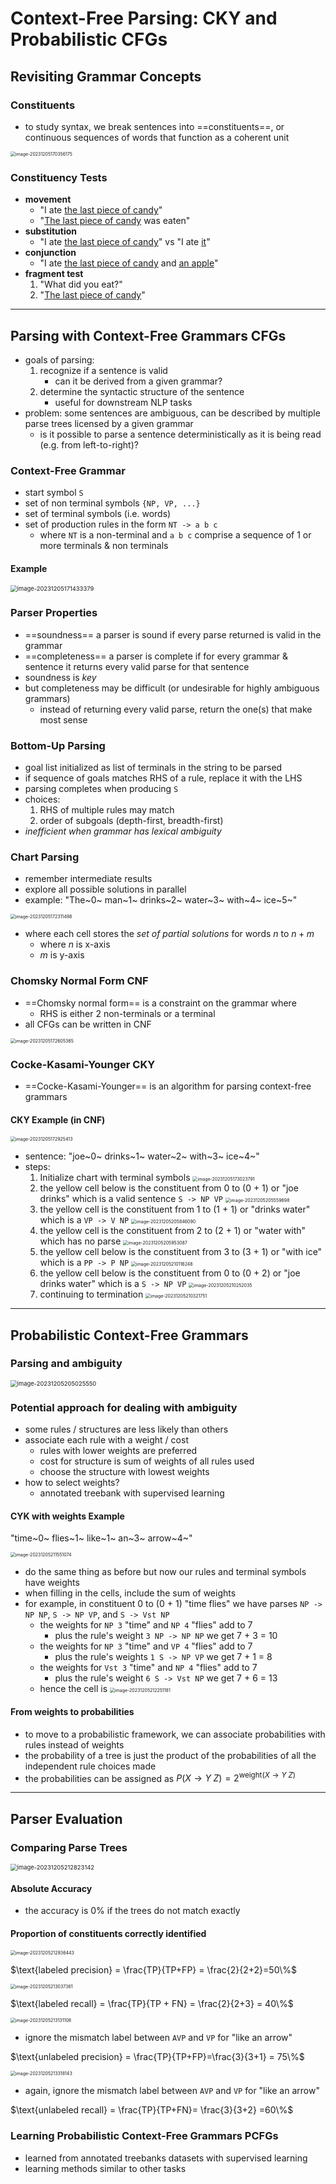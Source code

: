 # Context-Free Parsing: CKY and Probabilistic CFGs

## Revisiting Grammar Concepts

### Constituents

- to study syntax, we break sentences into ==constituents==, or continuous sequences of words that function as a coherent unit

<img src="images/image-20231205170356175.png" alt="image-20231205170356175" style="zoom:50%;" />

### Constituency Tests

- **movement**
  - "I ate <u>the last piece of candy</u>" 
  - "<u>The last piece of candy</u> was eaten"
- **substitution**
  - "I ate <u>the last piece of candy</u>" vs "I ate <u>it</u>"
- **conjunction**
  - "I ate <u>the last piece of candy</u> and <u>an apple</u>"
- **fragment test**
  1. "What did you eat?" 
  2. "<u>The last piece of candy</u>"

---

## Parsing with Context-Free Grammars CFGs

- goals of parsing:
  1. recognize if a sentence is valid
     - can it be derived from a given grammar?
  2. determine the syntactic structure of the sentence
     - useful for downstream NLP tasks
- problem: some sentences are ambiguous, can be described by multiple parse trees licensed by a given grammar
  - is it possible to parse a sentence deterministically as it is being read (e.g. from left-to-right)? 

### Context-Free Grammar

- start symbol `S`
- set of non terminal symbols `{NP, VP, ...}`
- set of terminal symbols (i.e. words)
- set of production rules in the form `NT -> a b c`
  - where `NT` is a non-terminal and `a b c` comprise a sequence of 1 or more terminals & non terminals

#### Example 

<img src="images/image-20231205171433379.png" alt="image-20231205171433379" style="zoom:67%;" />

### Parser Properties

- ==soundness== a parser is sound if every parse returned is valid in the grammar
- ==completeness== a parser is complete if for every grammar & sentence it returns every valid parse for that sentence
- soundness is *key*
- but completeness may be difficult (or undesirable for highly ambiguous grammars)
  - instead of returning every valid parse, return the one(s) that make most sense

### Bottom-Up Parsing

- goal list initialized as list of terminals in the string to be parsed
- if sequence of goals matches RHS of a rule, replace it with the LHS
- parsing completes when producing `S`
- choices:
  1. RHS of multiple rules may match
  2. order of subgoals (depth-first, breadth-first)
- *inefficient when grammar has lexical ambiguity*

### Chart Parsing

- remember intermediate results
- explore all possible solutions in parallel
- example: "The~0~ man~1~ drinks~2~ water~3~ with~4~ ice~5~"

<img src="images/image-20231205172311498.png" alt="image-20231205172311498" style="zoom:50%;" />

- where each cell stores the *set of partial solutions* for words $n$ to $n+m$
  - where $n$ is x-axis
  - $m$ is y-axis

### Chomsky Normal Form CNF

- ==Chomsky normal form== is a constraint on the grammar where
  - RHS is either 2 non-terminals or a terminal
- all CFGs can be written in CNF

<img src="images/image-20231205172605365.png" alt="image-20231205172605365" style="zoom:50%;" />

### Cocke-Kasami-Younger CKY

- ==Cocke-Kasami-Younger== is an algorithm for parsing context-free grammars

#### CKY Example (in CNF)

<img src="images/image-20231205172925413.png" alt="image-20231205172925413" style="zoom:50%;" />

- sentence: "joe~0~ drinks~1~ water~2~ with~3~ ice~4~"
- steps:
  1. Initialize chart with terminal symbols
     <img src="images/image-20231205173023791.png" alt="image-20231205173023791" style="zoom:50%;" />
  2. the yellow cell below is the constituent from 0 to (0 + 1) or "joe drinks" which is a valid sentence `S -> NP VP`
     <img src="images/image-20231205205559698.png" alt="image-20231205205559698" style="zoom:50%;" />
  3. the yellow cell is the constituent from 1 to (1 + 1) or "drinks water" which is a `VP -> V NP`
     <img src="images/image-20231205205846090.png" alt="image-20231205205846090" style="zoom:50%;" />
  4. the yellow cell is the constituent from 2 to (2 + 1) or "water with" which has no parse
     <img src="images/image-20231205205953087.png" alt="image-20231205205953087" style="zoom:50%;" />
  5. the yellow cell below is the constituent from 3 to (3 + 1) or "with ice" which is a `PP -> P NP`
     <img src="images/image-20231205210116248.png" alt="image-20231205210116248" style="zoom:50%;" />
  6. the yellow cell below is the constituent from 0 to (0 + 2) or "joe drinks water" which is a `S -> NP VP`
     <img src="images/image-20231205210252035.png" alt="image-20231205210252035" style="zoom:50%;" />
  7. continuing to termination
     <img src="images/image-20231205210321751.png" alt="image-20231205210321751" style="zoom:50%;" />

---

## Probabilistic Context-Free Grammars

### Parsing and ambiguity

<img src="images/image-20231205205025550.png" alt="image-20231205205025550" style="zoom:67%;" />

### Potential approach for dealing with ambiguity

- some rules / structures are less likely than others
- associate each rule with a weight / cost
  - rules with lower weights are preferred
  - cost for structure is sum of weights of all rules used
  - choose the structure with lowest weights
- how to select weights?
  - annotated treebank with supervised learning

#### CYK with weights Example

"time~0~ flies~1~ like~1~ an~3~ arrow~4~"

<img src="images/image-20231205211551074.png" alt="image-20231205211551074" style="zoom:50%;" />

- do the same thing as before but now our rules and terminal symbols have weights
- when filling in the cells, include the sum of weights
- for example, in constituent 0 to (0 + 1) "time flies" we have parses `NP -> NP NP`, `S -> NP VP`, and `S -> Vst NP`
  - the weights for `NP 3` "time" and `NP 4` "flies" add to 7
    - plus the rule's weight `3 NP -> NP NP` we get 7 + 3 = 10
  - the weights for `NP 3` "time" and `VP 4` "flies" add to 7
    - plus the rule's weights `1 S -> NP VP` we get 7 + 1 = 8
  - the weights for `Vst 3` "time" and `NP 4` "flies" add to 7
    - plus the rule's weight `6 S -> Vst NP` we get 7 + 6 = 13
  - hence the cell is
    <img src="images/image-20231205212251181.png" alt="image-20231205212251181" style="zoom:50%;" />

#### From weights to probabilities

- to move to a probabilistic framework, we can associate probabilities with rules instead of weights 
- the probability of a tree is just the product of the probabilities of all the independent rule choices made
- the probabilities can be assigned as $P(X \rightarrow Y\;Z) = 2^{\text{weight}(X \rightarrow Y\;Z)}$

---

## Parser Evaluation

### Comparing Parse Trees

<img src="images/image-20231205212823142.png" alt="image-20231205212823142" style="zoom:67%;" />

#### Absolute Accuracy

- the accuracy is 0% if the trees do not match exactly

#### Proportion of constituents correctly identified

<img src="images/image-20231205212936443.png" alt="image-20231205212936443" style="zoom:50%;" />

$\text{labeled precision} = \frac{TP}{TP+FP} = \frac{2}{2+2}=50\%$

<img src="images/image-20231205213037361.png" alt="image-20231205213037361" style="zoom:50%;" />

$\text{labeled recall} = \frac{TP}{TP + FN} = \frac{2}{2+3} = 40\%$

<img src="images/image-20231205213131108.png" alt="image-20231205213131108" style="zoom:50%;" />

- ignore the mismatch label between `AVP` and `VP` for "like an arrow"

$\text{unlabeled precision} = \frac{TP}{TP+FP}=\frac{3}{3+1} = 75\%$

<img src="images/image-20231205213318143.png" alt="image-20231205213318143" style="zoom:50%;" />

- again, ignore the mismatch label between `AVP` and `VP` for "like an arrow"

$\text{unlabeled recall} = \frac{TP}{TP+FN}= \frac{3}{3+2} =60\%$

### Learning Probabilistic Context-Free Grammars PCFGs

- learned from annotated treebanks datasets with supervised learning
- learning methods similar to other tasks